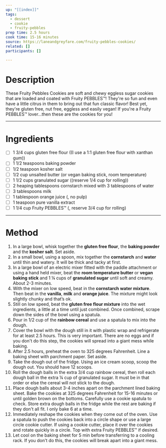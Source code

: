 ```yaml
---
up: "[[index]]"
tags:
  - dessert
  - cookie
  - fruity-pebbles
prep time: 2.5 hours
cook time: 15-16 minutes
source: https://laneandgreyfare.com/fruity-pebbles-cookies/
related: []
participants: []

---
```

# Description
These Fruity Pebbles Cookies are soft and chewy eggless sugar cookies that are loaded and coated with Fruity PEBBLES™! They're so fun and even have a little citrus in them to bring out that fun classic flavor! Best yet, they're gluten free, nut free, eggless and easily vegan! If you're a Fruity PEBBLES™ lover...then these are the cookies for you!

---
# Ingredients
- [ ] 1 3/4 cups gluten free flour ((I use a 1:1 gluten free flour with xanthan gum))
- [ ] 1 1/2 teaspoons baking powder
- [ ] 1/2 teaspoon kosher salt
- [ ] 1/2 cup unsalted butter (or vegan baking stick, room temperature)
- [ ] 1 1/2 cups granulated sugar ((reserve 1/4 cup for rolling))
- [ ] 2 heaping tablespoons cornstarch mixed with 3 tablespoons of water
- [ ] 3 tablespoons milk
- [ ] 1 tablespoon orange juice (, no pulp)
- [ ] 1 teaspoon pure vanilla extract
- [ ] 1 1/4 cup Fruity PEBBLES™ (, reserve 3/4 cup for rolling)

---
# Method
1. In a large bowl, whisk together the **gluten free flour**, the **baking powder** and the **kosher salt**. Set aside.
2. In a small bowl, using a spoon, mix together the **cornstarch** and **water** until thin and watery. It will be thick and tacky at first.
3. In a large bowl of an electric mixer fitted with the paddle attachment or using a hand held mixer, beat the **room temperature butter** or **vegan baking stick** and 1 ¼ cups of **granulated sugar** until soft and creamy. About 2-3 minutes.
4. With the mixer on low speed, beat in the **cornstarch water mixture**. Then beat in the **vanilla**, **milk** and **orange juice**. The mixture might look slightly chunky and that’s ok.
5. Still on low speed, beat the **gluten free flour mixture** into the wet ingredients, a little at a time until just combined. Once combined, scrape down the sides of the bowl using a spatula.
6. Pour in 1/2 cup of the **rainbow cereal** and use a spatula to mix into the dough.
7. Cover the bowl with the dough still in it with plastic wrap and refrigerate for at least 2.5 hours. This is very important. There are no eggs and if you don't do this step, the cookies will spread into a giant mess while baking.
8. After 2.5 hours, preheat the oven to 325 degrees Fahrenheit. Line a baking sheet with parchment paper. Set aside.
9. Take the dough out of the fridge. Using an ice cream scoop, scoop the dough out. You should have 12 scoops.
10. Roll the dough balls in the extra 3/4 cup rainbow cereal, then roll each dough ball in the extra ¼ cup of granulated sugar. It must be in that order or else the cereal will not stick to the dough.
11. Place dough balls about 3-4 inches apart on the parchment lined baking sheet. Bake the cookies at 325 degrees Fahrenheit for 15-16 minutes or until golden brown on the bottoms. Carefully use a cookie spatula to check. Store extra dough balls in the fridge while the rest are baking if they don't all fit. I only bake 6 at a time.
12. Immediately reshape the cookies when they come out of the oven. Use a spatula to push the cookies back into a circle shape or use a large circle cookie cutter. If using a cookie cutter, place it over the cookies and rotate quickly in a circle. Top with extra Fruity PEBBLES™ if desired.
13. Let cool on the baking sheet for 5 min before transferring to a cooling rack. If you don't do this, the cookies will break apart into a giant mess.